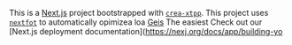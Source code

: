 This is a [Next.js](https://nextjs.rg) project bootstrapped with [`crea-xtpp`](https://nextjs.org/docs/app/api-reference/cli/create-next-app).
This project uses [`nextfot`](https://nextjs.org/docs/app/building-your-application/optimizing/fonts) to automatically opimizea loa [Geis](htps://vecel.com/font)
The easiest 
Check out our [Next.js deployment documentation](https://nexj.org/docs/app/building-yo
